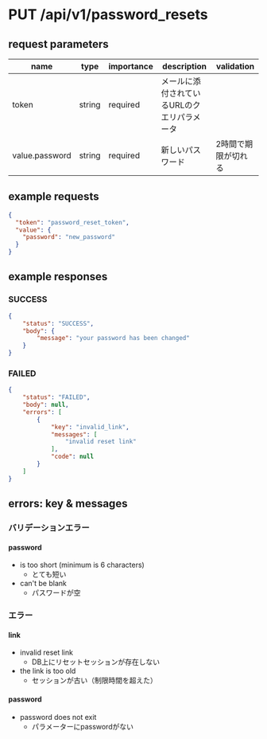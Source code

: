 # PUT /api/v1/password_resets
## request parameters
| name | type | importance | description | validation | 
| ---- | ---- | ---------- | ----------- | ---------- | 
| token | string | required | メールに添付されているURLのクエリパラメータ |            | 
| value.password | string | required | 新しいパスワード | 2時間で期限が切れる | 
## example requests
```json
{
  "token": "password_reset_token",
  "value": {
    "password": "new_password"
  }
}
```
## example responses
### SUCCESS
```json
{
    "status": "SUCCESS",
    "body": {
        "message": "your password has been changed"
    }
}
```
### FAILED
```json
{
    "status": "FAILED",
    "body": null,
    "errors": [
        {
            "key": "invalid_link",
            "messages": [
                "invalid reset link"
            ],
            "code": null
        }
    ]
}
```
## errors: key & messages
### バリデーションエラー
#### password
- is too short (minimum is 6 characters)
  - とても短い
- can't be blank
  - パスワードが空
### エラー
#### link
- invalid reset link
  - DB上にリセットセッションが存在しない
- the link is too old
  - セッションが古い（制限時間を超えた）
#### password
- password does not exit
  - パラメーターにpasswordがない
